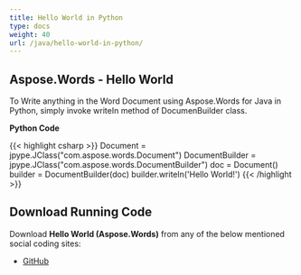 ```yaml
---
title: Hello World in Python
type: docs
weight: 40
url: /java/hello-world-in-python/
---
```


## **Aspose.Words - Hello World**
To Write anything in the Word Document using Aspose.Words for Java in Python, simply invoke writeIn method of DocumenBuilder class.

**Python Code**

{{< highlight csharp >}}
Document = jpype.JClass("com.aspose.words.Document")
DocumentBuilder = jpype.JClass("com.aspose.words.DocumentBuilder")
doc = Document()
builder = DocumentBuilder(doc)
builder.writeln('Hello World!')
{{< /highlight >}}
## **Download Running Code**
Download **Hello World (Aspose.Words)** from any of the below mentioned social coding sites:

- [GitHub](https://github.com/aspose-words/Aspose.Words-for-Java/blob/master/Plugins/Aspose_Words_Java_for_Python/tests/quickstart/HelloWorld/HelloWorld.py)
